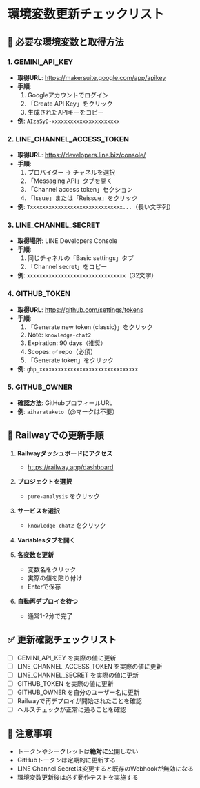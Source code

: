 # 環境変数更新チェックリスト

## 🔐 必要な環境変数と取得方法

### 1. **GEMINI_API_KEY**
- **取得URL**: https://makersuite.google.com/app/apikey
- **手順**:
  1. Googleアカウントでログイン
  2. 「Create API Key」をクリック
  3. 生成されたAPIキーをコピー
- **例**: `AIzaSyD-xxxxxxxxxxxxxxxxxxxxxx`

### 2. **LINE_CHANNEL_ACCESS_TOKEN**
- **取得URL**: https://developers.line.biz/console/
- **手順**:
  1. プロバイダー → チャネルを選択
  2. 「Messaging API」タブを開く
  3. 「Channel access token」セクション
  4. 「Issue」または「Reissue」をクリック
- **例**: `Txxxxxxxxxxxxxxxxxxxxxxxxxxxxxx...`（長い文字列）

### 3. **LINE_CHANNEL_SECRET**
- **取得場所**: LINE Developers Console
- **手順**:
  1. 同じチャネルの「Basic settings」タブ
  2. 「Channel secret」をコピー
- **例**: `xxxxxxxxxxxxxxxxxxxxxxxxxxxxxxxx`（32文字）

### 4. **GITHUB_TOKEN**
- **取得URL**: https://github.com/settings/tokens
- **手順**:
  1. 「Generate new token (classic)」をクリック
  2. Note: `knowledge-chat2`
  3. Expiration: 90 days（推奨）
  4. Scopes: ✅ repo（必須）
  5. 「Generate token」をクリック
- **例**: `ghp_xxxxxxxxxxxxxxxxxxxxxxxxxxxxxxxx`

### 5. **GITHUB_OWNER**
- **確認方法**: GitHubプロフィールURL
- **例**: `aiharataketo`（@マークは不要）

## 📝 Railwayでの更新手順

1. **Railwayダッシュボードにアクセス**
   - https://railway.app/dashboard

2. **プロジェクトを選択**
   - `pure-analysis` をクリック

3. **サービスを選択**
   - `knowledge-chat2` をクリック

4. **Variablesタブを開く**

5. **各変数を更新**
   - 変数名をクリック
   - 実際の値を貼り付け
   - Enterで保存

6. **自動再デプロイを待つ**
   - 通常1-2分で完了

## ✅ 更新確認チェックリスト

- [ ] GEMINI_API_KEY を実際の値に更新
- [ ] LINE_CHANNEL_ACCESS_TOKEN を実際の値に更新
- [ ] LINE_CHANNEL_SECRET を実際の値に更新
- [ ] GITHUB_TOKEN を実際の値に更新
- [ ] GITHUB_OWNER を自分のユーザー名に更新
- [ ] Railwayで再デプロイが開始されたことを確認
- [ ] ヘルスチェックが正常に通ることを確認

## 🚨 注意事項

- トークンやシークレットは**絶対に**公開しない
- GitHubトークンは定期的に更新する
- LINE Channel Secretは変更すると既存のWebhookが無効になる
- 環境変数更新後は必ず動作テストを実施する
